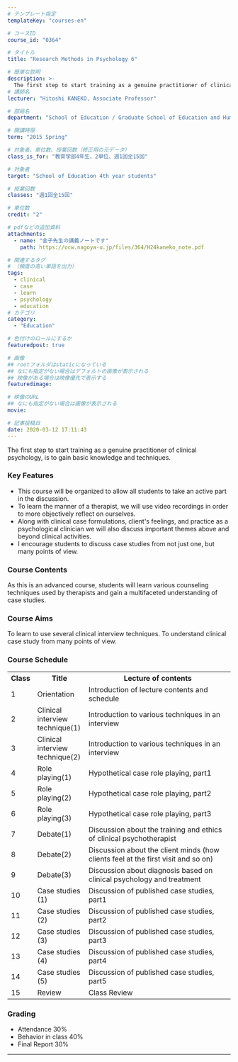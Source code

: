 ```yaml
---
# テンプレート指定
templateKey: "courses-en"

# コースID
course_id: "0364"

# タイトル
title: "Research Methods in Psychology 6"

# 簡単な説明
description: >-
  The first step to start training as a genuine practitioner of clinical psychology, is to gain basic knowledge and techniques. ....
# 講師名
lecturer: "Hitoshi KANEKO, Associate Professor"

# 部局名
department: "School of Education / Graduate School of Education and Human Development"

# 開講時限
term: "2015	Spring"

# 対象者、単位数、授業回数（修正用の元データ）
class_is_for: "教育学部4年生、2単位、週1回全15回"

# 対象者
target: "School of Education 4th year students"

# 授業回数
classes: "週1回全15回"

# 単位数
credit: "2"

# pdfなどの追加資料
attachments:
  - name: "金子先生の講義ノートです"
    path: https://ocw.nagoya-u.jp/files/364/H24kaneko_note.pdf

# 関連するタグ
# （頻度の高い単語を出力）
tags:
  - clinical
  - case
  - learn
  - psychology
  - education
# カテゴリ
category:
  - "Education"

# 色付けのロールにするか
featuredpost: true

# 画像
## rootフォルダはstaticになっている
## なにも指定がない場合はデフォルトの画像が表示される
## 映像がある場合は映像優先で表示する
featuredimage:

# 映像のURL
## なにも指定がない場合は画像が表示される
movie:

# 記事投稿日
date: 2020-03-12 17:11:43
---
```


The first step to start training as a genuine practitioner of clinical psychology, is to gain basic knowledge and techniques.

### Key Features

- This course will be organized to allow all students to take an active part in the discussion.
- To learn the manner of a therapist, we will use video recordings in order to more objectively reflect on ourselves.
- Along with clinical case formulations, client's feelings, and practice as a psychological clinician we will also discuss important themes above and beyond clinical activities.
- I encourage students to discuss case studies from not just one, but many points of view.

### Course Contents

As this is an advanced course, students will learn various counseling techniques used by therapists and gain a multifaceted understanding of case studies.

### Course Aims

To learn to use several clinical interview techniques. To understand clinical case study from many points of view.

<h3>Course Schedule</h3>
<table class="basic" width="455">
<tr>
<th width="20" class="center">Class</th>
<th width="100" class="center">Title</th>
<th width="335" class="center">Lecture of contents</th>
</tr>
<tr>
<td width="20" class="center">1</td>
<td width="100">Orientation</td>
<td width="335">Introduction of lecture contents and schedule</td>
</tr>
<tr>
<td width="20" class="center">2</td>
<td width="100">Clinical interview technique(1)</td>
<td width="335">Introduction to various techniques in an interview</td>
</tr>
<tr>
<td width="20" class="center">3</td>
<td width="100">Clinical interview technique(2)</td>
<td width="335">Introduction to various techniques in an interview</td>
</tr>
<tr>
<td width="20" class="center">4</td>
<td width="100">Role playing(1)</td>
<td width="335">Hypothetical case role playing, part1</td>
</tr>
<tr>
<td width="20" class="center">5</td>
<td width="100">Role playing(2)</td>
<td width="335">Hypothetical case role playing, part2</td>
</tr>
<tr>
<td width="20" class="center">6</td>
<td width="100">Role playing(3)</td>
<td width="335">Hypothetical case role playing, part3</td>
</tr>
<tr>
<td width="20" class="center">7</td>
<td width="100">Debate(1)</td>
<td width="335">Discussion about the training and ethics of clinical psychotherapist</td>
</tr>
<tr>
<td width="20" class="center">8</td>
<td width="100">Debate(2)</td>
<td width="335">Discussion about the client minds (how clients feel at the first visit and so on)</td>
</tr>
<tr>
<td width="20" class="center">9</td>
<td width="100">Debate(3)</td>
<td width="335">Discussion about diagnosis based on clinical psychology and treatment</td>
</tr>
<tr>
<td width="20" class="center">10</td>
<td width="100">Case studies (1)</td>
<td width="335">Discussion of published case studies, part1</td>
</tr>
<tr>
<td width="20" class="center">11</td>
<td width="100">Case studies (2)</td>
<td width="335">Discussion of published case studies, part2</td>
</tr>
<tr>
<td width="20" class="center">12</td>
<td width="100">Case studies (3)</td>
<td width="335">Discussion of published case studies, part3</td>
</tr>
<tr>
<td width="20" class="center">13</td>
<td width="100">Case studies (4)</td>
<td width="335">Discussion of published case studies, part4</td>
</tr>
<tr>
<td width="20" class="center">14</td>
<td width="100">Case studies (5)</td>
<td width="335">Discussion of published case studies, part5</td>
</tr>
<tr>
<td width="20" class="center">15</td>
<td width="100">Review</td>
<td width="335">Class Review</td>
</tr>
</table>

### Grading

- Attendance 30%
- Behavior in class 40%
- Final Report 30%

---
